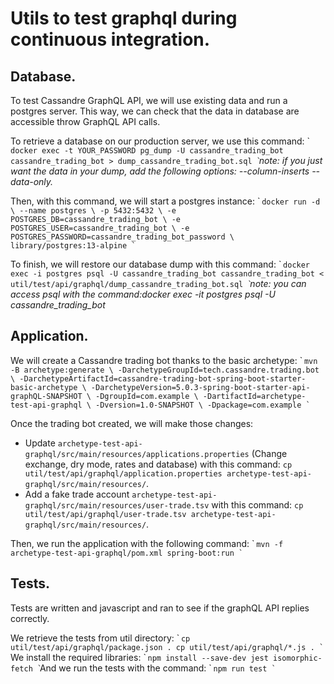 # Utils to test graphql during continuous integration.

## Database.
To test Cassandre GraphQL API, we will use existing data and run a postgres server. This way, we can check that the data in database are accessible throw GraphQL API calls.

To retrieve a database on our production server, we use this command:
̀```
docker exec -t YOUR_PASSWORD pg_dump -U cassandre_trading_bot cassandre_trading_bot > dump_cassandre_trading_bot.sql
̀```
_note: if you just want the data in your dump, add the following options: --column-inserts --data-only._

Then, with this command, we will start a postgres instance:
̀```
docker run -d \
        --name postgres \
        -p 5432:5432 \
        -e POSTGRES_DB=cassandre_trading_bot \
        -e POSTGRES_USER=cassandre_trading_bot \
        -e POSTGRES_PASSWORD=cassandre_trading_bot_password \
        library/postgres:13-alpine
̀```

To finish, we will restore our database dump with this command:
̀```
docker exec -i postgres psql -U cassandre_trading_bot cassandre_trading_bot < util/test/api/graphql/dump_cassandre_trading_bot.sql
̀```
_note: you can access psql with the command:docker exec -it postgres psql -U cassandre_trading_bot_

## Application.
We will create a Cassandre trading bot thanks to the basic archetype:
̀```
mvn -B archetype:generate \
        -DarchetypeGroupId=tech.cassandre.trading.bot \
        -DarchetypeArtifactId=cassandre-trading-bot-spring-boot-starter-basic-archetype \
        -DarchetypeVersion=5.0.3-spring-boot-starter-api-graphQL-SNAPSHOT \
        -DgroupId=com.example \
        -DartifactId=archetype-test-api-graphql \
        -Dversion=1.0-SNAPSHOT \
        -Dpackage=com.example
̀```

Once the trading bot created, we will make those changes:
* Update `archetype-test-api-graphql/src/main/resources/applications.properties` (Change exchange, dry mode, rates and database) with this command: `cp util/test/api/graphql/application.properties archetype-test-api-graphql/src/main/resources/`.
* Add a fake trade account `archetype-test-api-graphql/src/main/resources/user-trade.tsv` with this command: `cp util/test/api/graphql/user-trade.tsv archetype-test-api-graphql/src/main/resources/`.

Then, we run the application with the following command:
̀```
mvn -f archetype-test-api-graphql/pom.xml spring-boot:run
̀```

## Tests.
Tests are written and javascript and ran to see if the graphQL API replies correctly.

We retrieve the tests from util directory:
̀```
cp util/test/api/graphql/package.json .
cp util/test/api/graphql/*.js .
̀```
We install the required libraries:
̀```
npm install --save-dev jest isomorphic-fetch
̀```
And we run the tests with the command:
̀```
npm run test
̀```